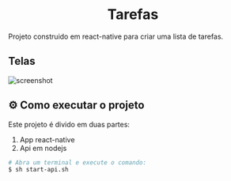 <h1 align="center">Tarefas</h1>

Projeto construido em react-native para criar uma lista de tarefas.

## Telas
![screenshot](telas.png)


## ⚙️ Como executar o projeto

Este projeto é divido em duas partes:
1. App react-native
2. Api em nodejs

```bash
# Abra um terminal e execute o comando:
$ sh start-api.sh
```


